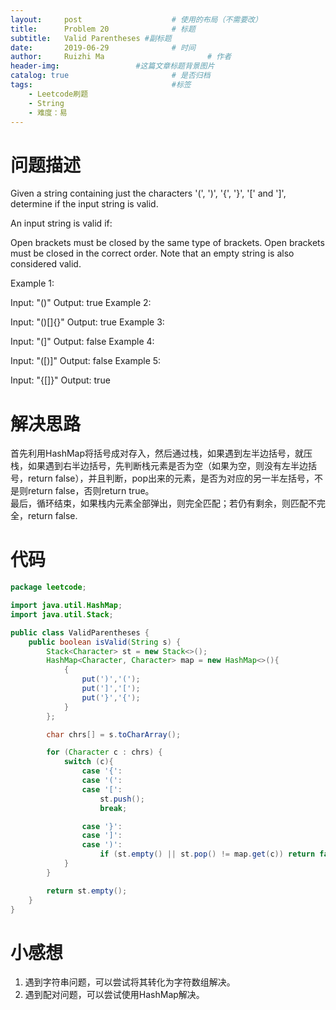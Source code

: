 ```yaml
---
layout:     post   				    # 使用的布局（不需要改）
title:      Problem 20				# 标题 
subtitle:   Valid Parentheses #副标题
date:       2019-06-29				# 时间
author:     Ruizhi Ma 						# 作者
header-img:              	#这篇文章标题背景图片
catalog: true 						# 是否归档
tags:								#标签
    - Leetcode刷题
    - String
    - 难度：易
---
```

# 问题描述
Given a string containing just the characters '(', ')', '{', '}', '[' and ']', determine if the input string is valid.

An input string is valid if:

Open brackets must be closed by the same type of brackets.
Open brackets must be closed in the correct order.
Note that an empty string is also considered valid.

Example 1:

Input: "()"
Output: true
Example 2:

Input: "()[]{}"
Output: true
Example 3:

Input: "(]"
Output: false
Example 4:

Input: "([)]"
Output: false
Example 5:

Input: "{[]}"
Output: true

# 解决思路
首先利用HashMap将括号成对存入，然后通过栈，如果遇到左半边括号，就压栈，如果遇到右半边括号，先判断栈元素是否为空（如果为空，则没有左半边括号，return false），并且判断，pop出来的元素，是否为对应的另一半左括号，不是则return false，否则return true。  
最后，循环结束，如果栈内元素全部弹出，则完全匹配；若仍有剩余，则匹配不完全，return false.  

# 代码
```java
package leetcode;

import java.util.HashMap;
import java.util.Stack;

public class ValidParentheses {
    public boolean isValid(String s) {
        Stack<Character> st = new Stack<>();
        HashMap<Character, Character> map = new HashMap<>(){
            {
                put(')','(');
                put(']','[');
                put('}','{');
            }
        };

        char chrs[] = s.toCharArray();

        for (Character c : chrs) {
            switch (c){
                case '{':
                case '(':
                case '[':
                    st.push();
                    break;

                case '}':
                case ']':
                case ')':
                    if (st.empty() || st.pop() != map.get(c)) return false;
            }
        }

        return st.empty();
    }
}

```

# 小感想
1. 遇到字符串问题，可以尝试将其转化为字符数组解决。  
2. 遇到配对问题，可以尝试使用HashMap解决。  